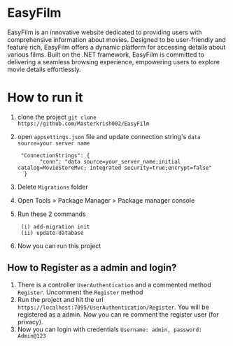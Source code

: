 # EasyFilm
EasyFilm is an innovative website dedicated to providing users with comprehensive information about movies. Designed to be user-friendly and feature rich, EasyFilm offers a dynamic platform for accessing details about various films. Built on the .NET framework, EasyFilm is committed to delivering a seamless browsing experience, empowering users to explore movie details effortlessly.
# How to run it
1. clone the project
   `git clone https://github.com/Masterkrish002/EasyFilm`
2. open `appsettings.json` file and update connection string's `data source=your server name`
   
   ``` 
    "ConnectionStrings": {
          "conn": "data source=your_server_name;initial catalog=MovieStoreMvc; integrated security=true;encrypt=false"
     }
   ```

3. Delete `Migrations` folder
4. Open Tools > Package Manager > Package manager console
5. Run these 2 commands
    ```
     (i) add-migration init
     (ii) update-database
     ````
7. Now you can run this project

## How to Register as a admin and login?
1. There is a controller `UserAuthentication` and a commented method `Register`. Uncomment the `Register` method
2. Run the project and hit the url `https://localhost:7095/UserAuthentication/Register`. You will be registered as a admin. Now you can re comment the register user (for privacy).
3. Now you can login with credentials `Username: admin, password: Admin@123`


